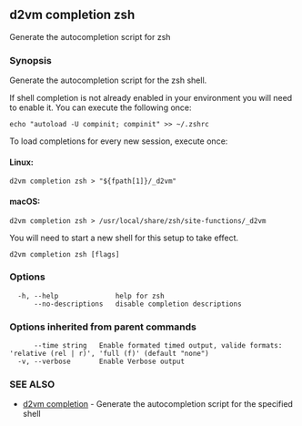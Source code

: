 ## d2vm completion zsh

Generate the autocompletion script for zsh

### Synopsis

Generate the autocompletion script for the zsh shell.

If shell completion is not already enabled in your environment you will need
to enable it.  You can execute the following once:

	echo "autoload -U compinit; compinit" >> ~/.zshrc

To load completions for every new session, execute once:

#### Linux:

	d2vm completion zsh > "${fpath[1]}/_d2vm"

#### macOS:

	d2vm completion zsh > /usr/local/share/zsh/site-functions/_d2vm

You will need to start a new shell for this setup to take effect.


```
d2vm completion zsh [flags]
```

### Options

```
  -h, --help              help for zsh
      --no-descriptions   disable completion descriptions
```

### Options inherited from parent commands

```
      --time string   Enable formated timed output, valide formats: 'relative (rel | r)', 'full (f)' (default "none")
  -v, --verbose       Enable Verbose output
```

### SEE ALSO

* [d2vm completion](d2vm_completion.md)	 - Generate the autocompletion script for the specified shell

